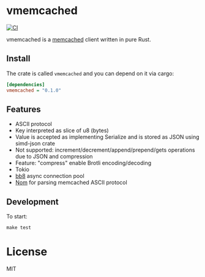 # vmemcached

[![CI](https://github.com/vinted/vmemcached-rs/actions/workflows/ci.yaml/badge.svg?branch=master)](https://github.com/vinted/vmemcached-rs/actions/workflows/ci.yaml)

vmemcached is a [memcached](https://memcached.org/) client written in pure Rust.

## Install

The crate is called `vmemcached` and you can depend on it via cargo:

```ini
[dependencies]
vmemcached = "0.1.0"
```

## Features

 - ASCII protocol
 - Key interpreted as slice of u8 (bytes)
 - Value is accepted as implementing Serialize and is stored as JSON using simd-json crate
 - Not supported: increment/decrement/append/prepend/gets operations due to JSON and compression
 - Feature: "compress" enable Brotli encoding/decoding
 - Tokio
 - [bb8](https://github.com/djc/bb8) async connection pool
 - [Nom](https://github.com/Geal/nom) for parsing memcached ASCII protocol

## Development

To start:

```shell
make test
```

# License

MIT
